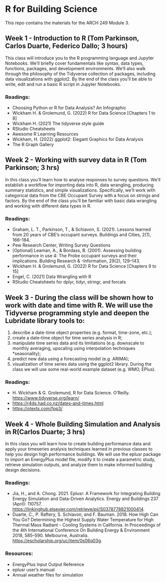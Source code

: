 # R for Building Science

This repo contains the materials for the ARCH 249 Module 3. 

## Week 1 - Introduction to R (Tom Parkinson, Carlos Duarte, Federico Dallo; 3 hours)

This class will introduce you to the R programming language and Jupyter Notebooks. We’ll briefly cover fundamentals like syntax, data types, functions, packages, and development environments. We’ll also walk through the philosophy of the Tidyverse collection of packages, including data visualizations with ggplot2. By the end of the class you’ll be able to write, edit and run a basic R script in Jupyter Notebooks.

### Readings:

- Choosing Python or R for Data Analysis? An Infographic
- Wickham H. & Grolemund, G. (2022) R for Data Science [Chapters 1 to 8]
- Wickham H. (2021) The tidyverse style guide
- RStudio Cheatsheets
- Awesome R Learning Resources
- Wickham, H. (2022) ggplot2: Elegant Graphics for Data Analysis
- The R Graph Gallery
 
## Week 2 - Working with survey data in R (Tom Parkinson; 3 hrs)

In this class you’ll learn how to analyse responses to survey questions. We’ll establish a workflow for importing data into R, data wrangling, producing summary statistics, and simple visualizations. Specifically, we’ll work with categorical data from the CBE Occupant Survey with a focus on strings and factors. By the end of the class you’ll be familiar with basic data wrangling and working with different data types in R.

### Readings:
- Graham, L. T., Parkinson, T., & Schiavon, S. (2021). Lessons learned from 20 years of CBE’s occupant surveys. Buildings and Cities, 2(1), 166–184.
- Pew Research Center, Writing Survey Questions
- [Optional] Leaman, A., & Bordass, B. (2001). Assessing building performance in use 4: The Probe occupant surveys and their implications. Building Research & -Information, 29(2), 129–143.
- Wickham H. & Grolemund, G. (2022) R for Data Science [Chapters 9 to 15]
- Engel, C. (2021) Data Wrangling with R 
- RStudio Cheatsheets for dplyr, tidyr, stringr, and forcats

## Week 3 - During the class will be shown how to work with date and time with R. We will use the Tidyverse programming style and deepen the Lubridate library tools to: 

1) describe a date-time object properties (e.g. format, time-zone, etc.); 
2) create a date-time object for time series analysis in R; 
3) manipulate time series data and its limitations (e.g. downscale to monthly averaging, upscaling using interpolation techniques *seasonality); 
4) predict new data using a forecasting model (e.g. ARIMA); 
5) visualization of time series data using the ggplot2 library. During the class we will use some real-world example dataset (e.g. WMO, EPlus).

### Readings:

- H. Wickham & G. Grolemund, R for Data Science. O’Reilly. https://www.tidyverse.org/learn/
- https://r4ds.had.co.nz/dates-and-times.html
- https://otexts.com/fpp3/


## Week 4 - Whole Building Simulation and Analysis in R(Carlos Duarte; 3 hrs)

In this class you will learn how to create building performance data and apply your timeseries analysis techniques learned in previous classes to help you design high performance buildings. We will use the eplusr package to import an EnergyPlus model file, modify it to create a parametric study, retrieve simulation outputs, and analyze them to make informed building design decisions.

### Readings:
- Jia, H., and A. Chong. 2021. Eplusr: A Framework for Integrating Building Energy Simulation and Data-Driven Analytics. Energy and Buildings 237 (April): 110757. https://linkinghub.elsevier.com/retrieve/pii/S0378778821000414.
- Duarte, C., P. Raftery, S. Schiavon, and F. Bauman. 2018. How High Can You Go? Determining the Highest Supply Water Temperature for High Thermal Mass Radiant - Cooling Systems in California. In Proceedings of the 4th International Conference On Building Energy & Environment 2018, 585–590. Melbourne, Australia. https://escholarship.org/uc/item/0s06q03g.

### Resources:
- EnergyPlus Input Output Reference
- eplusr user’s manual
- Annual weather files for simulation




